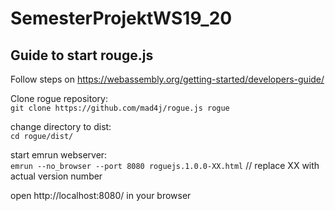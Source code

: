 # SemesterProjektWS19_20

## Guide to start rouge.js

Follow steps on https://webassembly.org/getting-started/developers-guide/

Clone rogue repository:  
`git clone https://github.com/mad4j/rogue.js rogue`

change directory to dist:  
`cd rogue/dist/`

start emrun webserver:  
`emrun --no_browser --port 8080 roguejs.1.0.0-XX.html` // replace XX with actual version number

open http://localhost:8080/ in your browser  
